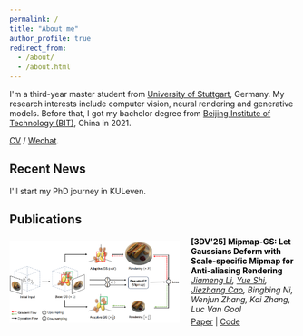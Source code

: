 ```yaml
---
permalink: /
title: "About me"
author_profile: true
redirect_from: 
  - /about/
  - /about.html
---
```


I'm a third-year master student from [University of Stuttgart](https://www.uni-stuttgart.de/en/), Germany. My research interests include computer vision, neural rendering and generative models. Before that, I got my bachelor degree from [Beijing Institute of Technology (BIT)](https://english.bit.edu.cn/), China in 2021.

[CV](../assets/cv_github.pdf) / [Wechat](../images/wechat.jpg).

## Recent News
I'll start my PhD journey in KULeven.
## Publications
<div style="display: flex; align-items: center;">
  <!-- 左边的图片 -->
  <div style="flex: 0 0 300px; margin-right: 20px;">
    <a href="https://arxiv.org/abs/2408.06286">
      <img src="./images/mipmap_logo.png" alt="Logo" width="300" style="max-width: 100%; height: auto;">
    </a>
  </div>

  <!-- 右边的文字内容 -->
  <div style="flex: 1;">
    <p style="margin: 0;">
      <a href="https://arxiv.org/abs/2408.06286" style="color:black; text-decoration:none;">
        <strong> [3DV'25] Mipmap-GS: Let Gaussians Deform with Scale-specific Mipmap for Anti-aliasing Rendering</strong>
      </a><br>
      <em>
        <a href="https://renaissanceee.github.io/">Jiameng Li</a>,
        <a href="https://shiyue001.github.io/">Yue Shi</a>,
        <a href="https://www.jiezhangcao.com/">Jiezhang Cao</a>,
        Bingbing Ni, Wenjun Zhang, Kai Zhang, Luc Van Gool
      </em>
    </p>
    <p style="margin: 5px 0;">
      <a href="https://arxiv.org/abs/2408.06286">Paper</a> | 
      <a href="https://github.com/renaissanceee/Mipmap-GS">Code</a>
    </p>
  </div>
</div>


